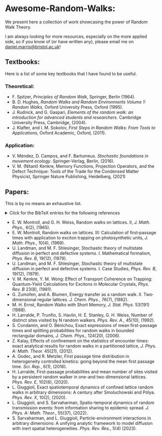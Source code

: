 # Awesome-Random-Walks:
We present here a collection of work showcasing the power of Random Walk Theory. 

I am always looking for more resources, especially on the more applied side, so if you know of (or have written any), please email me on daniel.marris@bristol.ac.uk!

## Textbooks:
Here is a list of some key textbooks that I have found to be useful.
### Theoretical:
+ F. Spitzer, *Principles of Random Walk*, Springer, Berlin (1964).
+ B. D. Hughes, *Random Walks and Random Environments Volume 1: Random Walks*, Oxford University Press, Oxford (1995).
+ J. Rudnick, and G. Gaspari, *Elements of the random walk: an introduction for advanced students and researchers*. Cambridge University Press, Cambridge, (2004).
+ J. Klafter, and I. M. Sokolov, *First Steps in Random Walks: From Tools to Applications*, Oxford Academic, Oxford, (2011).

### Application:
+ V. Méndez, D. Campos, and F. Bartumeus. *Stochastic foundations in movement ecology*. Springer-Verlag, Berlin, (2016).
+ V. M. (Nitant) Kenkre, Memory Functions, Projection Operators, and the Defect Technique: Tools of the Trade for the Condensed Matter Physicist, Springer Nature Publishing, Heidelberg, (2021)

## Papers: 
This is by no means an exhaustive list.


<details>
<summary>Click for the BibTeX entries for the following references</summary>
<br>
@article{montroll1965random,<br>
&nbsp;  title={Random walks on lattices. II}, <br>
&nbsp;author={Montroll, Elliott W and Weiss, George H},<br>
&nbsp;    journal={Journal of Mathematical Physics},<br>
 &nbsp;   volume={6},<br>
&nbsp;    number={2},<br>
&nbsp;    pages={167--181},<br>
&nbsp;    year={1965},<br>
&nbsp;    publisher={American Institute of Physics}<br>
}

@article{montroll1969random,
  
  title={Random walks on lattices. III. Calculation of first-passage times with application to exciton trapping on photosynthetic units},
  
  author={Montroll, Elliott W},
  
  journal={Journal of Mathematical Physics},
  
  volume={10},
  
  number={4},
  
  pages={753--765},
  
  year={1969},
  
  publisher={American Institute of Physics}
}

@article{landman1979stochastic,
  
  title={Stochastic theory of multistate diffusion in perfect and defective systems. I. Mathematical formalism},
  
  author={Landman, Uzi and Shlesinger, Michael F},
  
  journal={Physical Review B},
  
  volume={19},
  
  number={12},
  
  pages={6207},
  
  year={1979},
  
  publisher={APS}
}

@article{landman1979stochastic,
  
  title={Stochastic theory of multistate diffusion in perfect and defective systems. II. Case studies},
  
  author={Landman, Uzi and Shlesinger, Michael F},
  
  journal={Physical Review B},
  
  volume={19},
  
  number={12},
  
  pages={6220},
  
  year={1979},
  
  publisher={APS}
}

@article{kenkre1981effect,
  
  title={Effect of transport coherence on trapping: Quantum-yield calculations for excitons in molecular crystals},
  
  author={Kenkre, VM and Wong, YM},
  
  journal={Physical Review B},
  
  volume={23},
  
  number={8},
  
  pages={3748},
  
  year={1981},
  
  publisher={APS}
}

@article{zumofen1982energy,
  
  title={Energy transfer as a random walk. II. Two-dimensional regular lattices},
  
  author={Zumofen, Gert and Blumen, Alexander},
  
  journal={The Journal of Chemical Physics},
  
  volume={76},
  
  number={7},
  
  pages={3713--3731},
  
  year={1982},
  
  publisher={American Institute of Physics}
}

@article{ernst1988random,
  
  title={Random walks with short memory},
  
  author={Ernst, Matthieu H},
  
  journal={Journal of statistical physics},
  
  volume={53},
  
  pages={191--201},
  
  year={1988},
  
  publisher={Springer}
}

@article{larralde1992number,
  
  title={Number of distinct sites visited by N random walkers},
  
  author={Larralde, Hernan and Trunfio, Paul and Havlin, Shlomo and Stanley, H Eugene and Weiss, George H},
  
  journal={Physical Review A},
  
  volume={45},
  
  number={10},
  
  pages={7128},
  
  year={1992},
  
  publisher={APS}
}

@article{condamin2006exact,
  
  title={Exact expressions of mean first-passage times and splitting probabilities for random walks in bounded rectangular domains},
  
  author={Condamin, S and B{\'e}nichou, O},
  
  journal={The Journal of chemical physics},
  
  volume={124},
  
  number={20},
  
  pages={206103},
  
  year={2006},
  
  publisher={American Institute of Physics}
}

@article{kalay2012effects,

  title={Effects of confinement on the statistics of encounter times: exact analytical results for random walks in a partitioned lattice},
  
  author={Kalay, Ziya},
  
  journal={Journal of Physics A: Mathematical and Theoretical},
  
  volume={45},
  
  number={21},
  
  pages={215001},
  
  year={2012},
  
  publisher={IOP Publishing}
}


</details>

+ E. W. Montroll, and G. H. Weiss, Random walks on lattices. II, *J. Math. Phys.*, 6(2), (1965).
+ E. W. Montroll, Random walks on lattices. III: Calculation of first‐passage times with application to exciton trapping on photosynthetic units, *J. Math. Phys.*, 10(4), (1969).
+ U. Landman, and M. F. Shlesinger, Stochastic theory of multistate diffusion in perfect and defective systems. I. Mathematical formalism, *Phys. Rev. B*, 19(12), (1979).
+ U. Landman, and M. F. Shlesinger, Stochastic theory of multistate diffusion in perfect and defective systems. I. Case Studies, *Phys. Rev. B*, 19(12), (1979).
+ V. M. Kenkre, Y. M. Wong: Effect of Transport Coherence on Trapping: Quantum-Yield Calculations for Excitons in Molecular Crystals, *Phys. Rev. B* 23(8), (1981).
+ G. Zumofen, and A. Blumen, Energy transfer as a random walk. II. Two‐dimensional regular lattices. *J. Chem. Phys.*, 76(7), (1982).
+ M. H. Ernst, Random Walks with Short Memory, *J. Stat. Phys.* 53(191) (1988).
+ H. Larralde, P. Trunfio, S. Havlin, H. E. Stanley, G. H. Weiss, Number of distinct sites visited by N random walkers. *Phys. Rev. A.*, 45(10), (1992).
+ S. Condamin, and O. Bénichou, Exact expressions of mean first-passage times and splitting probabilities for random walks in bounded rectangular domains, *J. Chem. Phys.*, 124(20), (2006).
+ Z. Kalay, Effects of confinement on the statistics of encounter times: exact analytical results for random walks in a partitioned lattice, *J. Phys. A: Math. Theor.* 45(21), (2012).
+ A. Godec, and R. Metzler, First passage time distribution in heterogeneity controlled kinetics: going beyond the mean first passage time. *Sci. Rep.*, 6(1), (2016).
+ H. Larralde, First-passage probabilities and mean number of sites visited by a persistent random walker in one-and two-dimensional lattices. *Phys. Rev. E*, 102(6),  (2020). 
+ L. Giuggioli, Exact spatiotemporal dynamics of confined lattice random walks in arbitrary dimensions: A century after Smoluchowski and Pólya. *Phys. Rev. X*, 10(2), (2020). 
+ L. Giuggioli, and S. Sarvaharman, Spatio-temporal dynamics of random transmission events: from information sharing to epidemic spread. *J. Phys. A: Math. Theor.*, 55(37), (2022).
+ S. Sarvaharman, and L. Giuggioli, Particle-environment interactions in arbitrary dimensions: A unifying analytic framework to model diffusion with inert spatial heterogeneities. *Phys. Rev. Res.*, 5(4) (2023).
